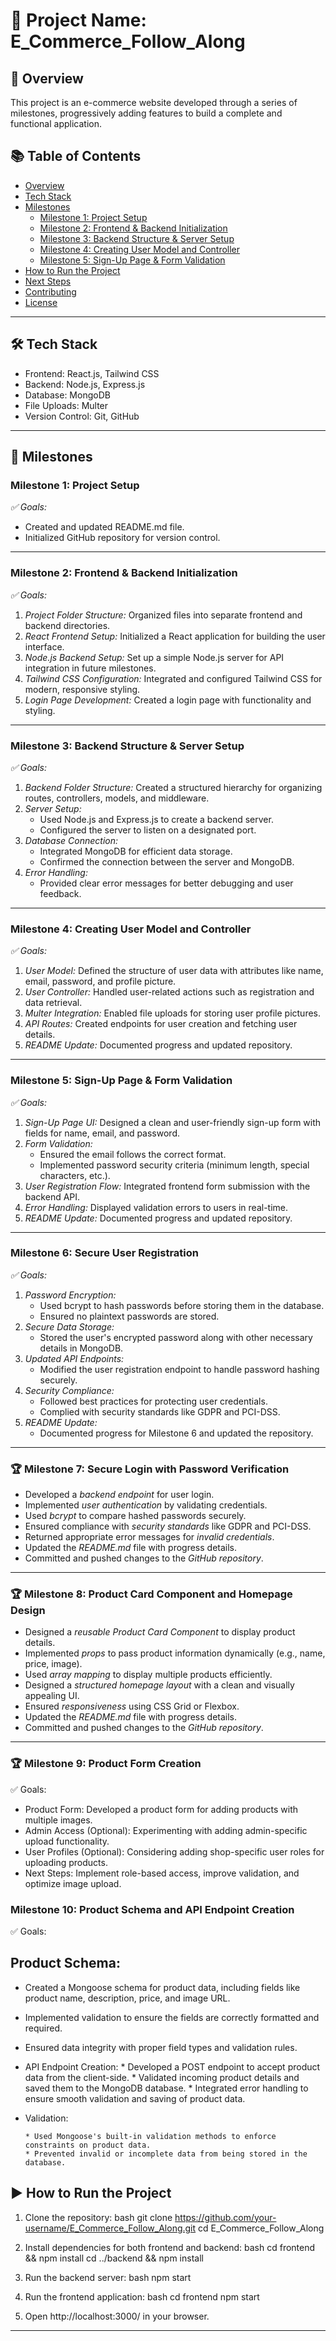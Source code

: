 # 📌 Project Name: E_Commerce_Follow_Along

## 🚀 Overview
This project is an e-commerce website developed through a series of milestones, progressively adding features to build a complete and functional application.

## 📚 Table of Contents
- [Overview](#-overview)
- [Tech Stack](#-tech-stack)
- [Milestones](#-milestones)
  - [Milestone 1: Project Setup](#milestone-1-project-setup)
  - [Milestone 2: Frontend & Backend Initialization](#milestone-2-frontend--backend-initialization)
  - [Milestone 3: Backend Structure & Server Setup](#milestone-3-backend-structure--server-setup)
  - [Milestone 4: Creating User Model and Controller](#milestone-4-creating-user-model-and-controller)
  - [Milestone 5: Sign-Up Page & Form Validation](#milestone-5-sign-up-page--form-validation)
- [How to Run the Project](#-how-to-run-the-project)
- [Next Steps](#-next-steps)
- [Contributing](#-contributing)
- [License](#-license)

---

## 🛠 Tech Stack
- Frontend: React.js, Tailwind CSS
- Backend: Node.js, Express.js
- Database: MongoDB
- File Uploads: Multer
- Version Control: Git, GitHub

---

## 📌 Milestones

### Milestone 1: Project Setup
*✅ Goals:*
- Created and updated README.md file.
- Initialized GitHub repository for version control.

---

### Milestone 2: Frontend & Backend Initialization
*✅ Goals:*
1. *Project Folder Structure:* Organized files into separate frontend and backend directories.
2. *React Frontend Setup:* Initialized a React application for building the user interface.
3. *Node.js Backend Setup:* Set up a simple Node.js server for API integration in future milestones.
4. *Tailwind CSS Configuration:* Integrated and configured Tailwind CSS for modern, responsive styling.
5. *Login Page Development:* Created a login page with functionality and styling.

---

### Milestone 3: Backend Structure & Server Setup
*✅ Goals:*
1. *Backend Folder Structure:* Created a structured hierarchy for organizing routes, controllers, models, and middleware.
2. *Server Setup:*
   - Used Node.js and Express.js to create a backend server.
   - Configured the server to listen on a designated port.
3. *Database Connection:*
   - Integrated MongoDB for efficient data storage.
   - Confirmed the connection between the server and MongoDB.
4. *Error Handling:*
   - Provided clear error messages for better debugging and user feedback.

---

### Milestone 4: Creating User Model and Controller
*✅ Goals:*
1. *User Model:* Defined the structure of user data with attributes like name, email, password, and profile picture.
2. *User Controller:* Handled user-related actions such as registration and data retrieval.
3. *Multer Integration:* Enabled file uploads for storing user profile pictures.
4. *API Routes:* Created endpoints for user creation and fetching user details.
5. *README Update:* Documented progress and updated repository.

---

### Milestone 5: Sign-Up Page & Form Validation
*✅ Goals:*
1. *Sign-Up Page UI:* Designed a clean and user-friendly sign-up form with fields for name, email, and password.
2. *Form Validation:*
   - Ensured the email follows the correct format.
   - Implemented password security criteria (minimum length, special characters, etc.).
3. *User Registration Flow:* Integrated frontend form submission with the backend API.
4. *Error Handling:* Displayed validation errors to users in real-time.
5. *README Update:* Documented progress and updated repository.

---

 ### Milestone 6: Secure User Registration
*✅ Goals:*
1. *Password Encryption:*
   - Used bcrypt to hash passwords before storing them in the database.
   - Ensured no plaintext passwords are stored.
2. *Secure Data Storage:*
   - Stored the user's encrypted password along with other necessary details in MongoDB.
3. *Updated API Endpoints:*
   - Modified the user registration endpoint to handle password hashing securely.
4. *Security Compliance:*
   - Followed best practices for protecting user credentials.
   - Complied with security standards like GDPR and PCI-DSS.
5. *README Update:*
   - Documented progress for Milestone 6 and updated the repository.

---

### 🏆 Milestone 7: Secure Login with Password Verification
- Developed a *backend endpoint* for user login.
- Implemented *user authentication* by validating credentials.
- Used *bcrypt* to compare hashed passwords securely.
- Ensured compliance with *security standards* like GDPR and PCI-DSS.
- Returned appropriate error messages for *invalid credentials*.
- Updated the *README.md* file with progress details.
- Committed and pushed changes to the *GitHub repository*.


---

### 🏆 Milestone 8: Product Card Component and Homepage Design
- Designed a *reusable Product Card Component* to display product details.
- Implemented *props* to pass product information dynamically (e.g., name, price, image).
- Used *array mapping* to display multiple products efficiently.
- Designed a *structured homepage layout* with a clean and visually appealing UI.
- Ensured *responsiveness* using CSS Grid or Flexbox.
- Updated the *README.md* file with progress details.
- Committed and pushed changes to the *GitHub repository*.

---
### 🏆 Milestone 9: Product Form Creation
✅ Goals:

- Product Form: Developed a product form for adding products with multiple images.
- Admin Access (Optional): Experimenting with adding admin-specific upload functionality.
- User Profiles (Optional): Considering adding shop-specific user roles for uploading products.
- Next Steps: Implement role-based access, improve validation, and optimize image upload.


### Milestone 10: Product Schema and API Endpoint Creation
✅ Goals:

## Product Schema:

- Created a Mongoose schema for product data, including fields like product name, description, price, and image URL.
- Implemented validation to ensure the fields are correctly formatted and required.
- Ensured data integrity with proper field types and validation rules.
- API Endpoint Creation:
      * Developed a POST endpoint to accept product data from the client-side.
      * Validated incoming product details and saved them to the MongoDB database.
      * Integrated error handling to ensure smooth validation and saving of product data.
- Validation:

      * Used Mongoose's built-in validation methods to enforce constraints on product data.
      * Prevented invalid or incomplete data from being stored in the database.

## ▶ How to Run the Project
1. Clone the repository:
   bash
   git clone https://github.com/your-username/E_Commerce_Follow_Along.git
   cd E_Commerce_Follow_Along
   
2. Install dependencies for both frontend and backend:
   bash
   cd frontend && npm install
   cd ../backend && npm install
   
3. Run the backend server:
   bash
   npm start
   
4. Run the frontend application:
   bash
   cd frontend
   npm start
   
5. Open http://localhost:3000/ in your browser.

---



